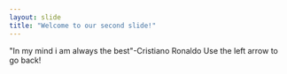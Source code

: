 ```yaml
---
layout: slide
title: "Welcome to our second slide!"
---
```

"In my mind i am always the best"-Cristiano Ronaldo
Use the left arrow to go back!
